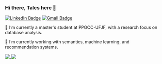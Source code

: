 ### Hi there, Tales here 👋

[![LinkedIn Badge](https://img.shields.io/badge/-Talessil-blue?style=flat-square&logo=Linkedin&logoColor=white&link=https://https://www.linkedin.com/in/tales-lopes-39b5591a4/)](https://www.linkedin.com/in/tales-lopes-39b5591a4/)
[![Gmail Badge](https://img.shields.io/badge/-talessil.sil@gmail.com-c14438?style=flat-square&logo=Gmail&logoColor=white&link=mailto:vinicius.vidal@engenharia.ufjf.br)](mailto:vinicius.vidal@engenharia.ufjf.br)

🔭 I’m currently a master's student at PPGCC-UFJF, with a research focus on database analysis.

🌱 I’m currently working with semantics, machine learning, and recommendation systems.



<a href="https://github.com/anuraghazra/github-readme-stats">
  <img align="center" src="https://github-readme-stats.vercel.app/api?username=Talessil&count_private=true&show_icons=true&theme=radical" />
</a>
<a href="https://github.com/anuraghazra/convoychat">
  <img align="center" src="https://github-readme-stats.vercel.app/api/top-langs/?username=Talessil&theme=algolia&layout=compact" />
</a>
